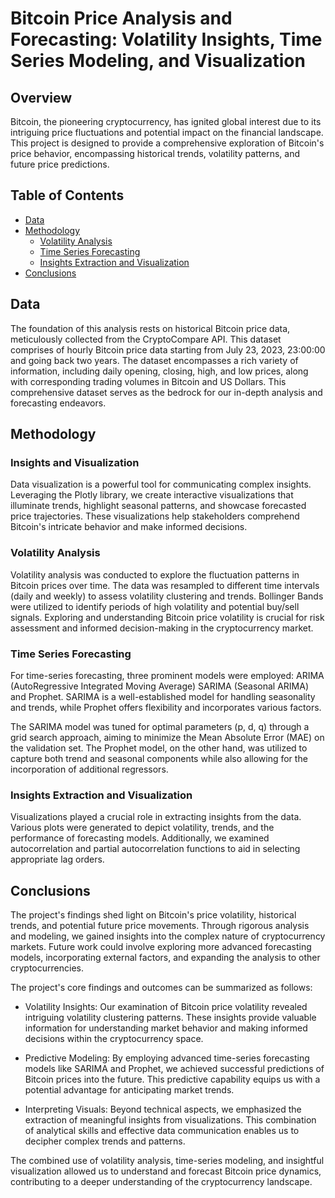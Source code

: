 # Bitcoin Price Analysis and Forecasting: Volatility Insights, Time Series Modeling, and Visualization

## Overview

Bitcoin, the pioneering cryptocurrency, has ignited global interest due to its intriguing price fluctuations and potential impact on the financial landscape. This project is designed to provide a comprehensive exploration of Bitcoin's price behavior, encompassing historical trends, volatility patterns, and future price predictions.

## Table of Contents

- [Data](#data)
- [Methodology](#methodology)
  - [Volatility Analysis](#volatility-analysis)
  - [Time Series Forecasting](#time-series-forecasting)
  - [Insights Extraction and Visualization](#insights-and-visualization)
- [Conclusions](#conclusions)

## Data

The foundation of this analysis rests on historical Bitcoin price data, meticulously collected from the CryptoCompare API. This dataset comprises of hourly Bitcoin price data starting from July 23, 2023, 23:00:00 and going back two years. The dataset encompasses a rich variety of information, including daily opening, closing, high, and low prices, along with corresponding trading volumes in Bitcoin and US Dollars. This comprehensive dataset serves as the bedrock for our in-depth analysis and forecasting endeavors.

## Methodology

### Insights and Visualization

Data visualization is a powerful tool for communicating complex insights. Leveraging the Plotly library, we create interactive visualizations that illuminate trends, highlight seasonal patterns, and showcase forecasted price trajectories. These visualizations help stakeholders comprehend Bitcoin's intricate behavior and make informed decisions.

### Volatility Analysis

Volatility analysis was conducted to explore the fluctuation patterns in Bitcoin prices over time. The data was resampled to different time intervals (daily and weekly) to assess volatility clustering and trends. Bollinger Bands were utilized to identify periods of high volatility and potential buy/sell signals. Exploring and understanding Bitcoin price volatility is crucial for risk assessment and informed decision-making in the cryptocurrency market.

### Time Series Forecasting

For time-series forecasting, three prominent models were employed: ARIMA (AutoRegressive Integrated Moving Average) SARIMA (Seasonal ARIMA) and Prophet. SARIMA is a well-established model for handling seasonality and trends, while Prophet offers flexibility and incorporates various factors.

The SARIMA model was tuned for optimal parameters (p, d, q) through a grid search approach, aiming to minimize the Mean Absolute Error (MAE) on the validation set. The Prophet model, on the other hand, was utilized to capture both trend and seasonal components while also allowing for the incorporation of additional regressors.

### Insights Extraction and Visualization
Visualizations played a crucial role in extracting insights from the data. Various plots were generated to depict volatility, trends, and the performance of forecasting models. Additionally, we examined autocorrelation and partial autocorrelation functions to aid in selecting appropriate lag orders.

## Conclusions
The project's findings shed light on Bitcoin's price volatility, historical trends, and potential future price movements. Through rigorous analysis and modeling, we gained insights into the complex nature of cryptocurrency markets. Future work could involve exploring more advanced forecasting models, incorporating external factors, and expanding the analysis to other cryptocurrencies.

The project's core findings and outcomes can be summarized as follows:

- Volatility Insights: Our examination of Bitcoin price volatility revealed intriguing volatility clustering patterns. These insights provide valuable information for understanding market behavior and making informed decisions within the cryptocurrency space.

- Predictive Modeling: By employing advanced time-series forecasting models like SARIMA and Prophet, we achieved successful predictions of Bitcoin prices into the future. This predictive capability equips us with a potential advantage for anticipating market trends.

- Interpreting Visuals: Beyond technical aspects, we emphasized the extraction of meaningful insights from visualizations. This combination of analytical skills and effective data communication enables us to decipher complex trends and patterns.

The combined use of volatility analysis, time-series modeling, and insightful visualization allowed us to understand and forecast Bitcoin price dynamics, contributing to a deeper understanding of the cryptocurrency landscape.
